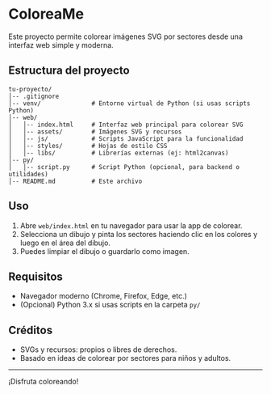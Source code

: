 # ColoreaMe

Este proyecto permite colorear imágenes SVG por sectores desde una interfaz web simple y moderna.

## Estructura del proyecto

```
tu-proyecto/
│-- .gitignore
│-- venv/              # Entorno virtual de Python (si usas scripts Python)
│-- web/
│   │-- index.html     # Interfaz web principal para colorear SVG
│   │-- assets/        # Imágenes SVG y recursos
│   │-- js/            # Scripts JavaScript para la funcionalidad
│   │-- styles/        # Hojas de estilo CSS
│   │-- libs/          # Librerías externas (ej: html2canvas)
│-- py/
│   │-- script.py      # Script Python (opcional, para backend o utilidades)
│-- README.md          # Este archivo
```

## Uso

1. Abre `web/index.html` en tu navegador para usar la app de colorear.
2. Selecciona un dibujo y pinta los sectores haciendo clic en los colores y luego en el área del dibujo.
3. Puedes limpiar el dibujo o guardarlo como imagen.

## Requisitos
- Navegador moderno (Chrome, Firefox, Edge, etc.)
- (Opcional) Python 3.x si usas scripts en la carpeta `py/`

## Créditos
- SVGs y recursos: propios o libres de derechos.
- Basado en ideas de colorear por sectores para niños y adultos.

---
¡Disfruta coloreando!
